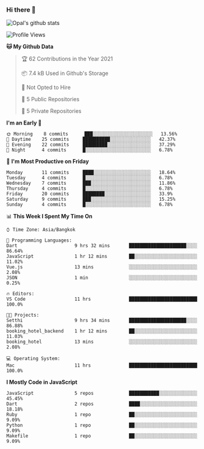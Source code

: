 ### Hi there 👋

![Opal's github stats](https://github-readme-stats.vercel.app/api?username=coolkidneversleep&count_private=true&show_icons=true&theme=radical)


<!--START_SECTION:waka-->
![Profile Views](http://img.shields.io/badge/Profile%20Views-1-blue)

**🐱 My Github Data** 

> 🏆 62 Contributions in the Year 2021
 > 
> 📦 7.4 kB Used in Github's Storage 
 > 
> 🚫 Not Opted to Hire
 > 
> 📜 5 Public Repositories 
 > 
> 🔑 5 Private Repositories  
 > 
**I'm an Early 🐤** 

```text
🌞 Morning    8 commits      ███░░░░░░░░░░░░░░░░░░░░░░   13.56% 
🌆 Daytime    25 commits     ██████████░░░░░░░░░░░░░░░   42.37% 
🌃 Evening    22 commits     █████████░░░░░░░░░░░░░░░░   37.29% 
🌙 Night      4 commits      █░░░░░░░░░░░░░░░░░░░░░░░░   6.78%

```
📅 **I'm Most Productive on Friday** 

```text
Monday       11 commits     ████░░░░░░░░░░░░░░░░░░░░░   18.64% 
Tuesday      4 commits      █░░░░░░░░░░░░░░░░░░░░░░░░   6.78% 
Wednesday    7 commits      ███░░░░░░░░░░░░░░░░░░░░░░   11.86% 
Thursday     4 commits      █░░░░░░░░░░░░░░░░░░░░░░░░   6.78% 
Friday       20 commits     ████████░░░░░░░░░░░░░░░░░   33.9% 
Saturday     9 commits      ███░░░░░░░░░░░░░░░░░░░░░░   15.25% 
Sunday       4 commits      █░░░░░░░░░░░░░░░░░░░░░░░░   6.78%

```


📊 **This Week I Spent My Time On** 

```text
⌚︎ Time Zone: Asia/Bangkok

💬 Programming Languages: 
Dart                     9 hrs 32 mins       █████████████████████░░░░   86.64% 
JavaScript               1 hr 12 mins        ██░░░░░░░░░░░░░░░░░░░░░░░   11.02% 
Vue.js                   13 mins             ░░░░░░░░░░░░░░░░░░░░░░░░░   2.08% 
JSON                     1 min               ░░░░░░░░░░░░░░░░░░░░░░░░░   0.25%

🔥 Editors: 
VS Code                  11 hrs              █████████████████████████   100.0%

🐱‍💻 Projects: 
Setthi                   9 hrs 34 mins       █████████████████████░░░░   86.88% 
booking_hotel_backend    1 hr 12 mins        ██░░░░░░░░░░░░░░░░░░░░░░░   11.03% 
booking_hotel            13 mins             ░░░░░░░░░░░░░░░░░░░░░░░░░   2.08%

💻 Operating System: 
Mac                      11 hrs              █████████████████████████   100.0%

```

**I Mostly Code in JavaScript** 

```text
JavaScript               5 repos             ███████████░░░░░░░░░░░░░░   45.45% 
Dart                     2 repos             ████░░░░░░░░░░░░░░░░░░░░░   18.18% 
Ruby                     1 repo              ██░░░░░░░░░░░░░░░░░░░░░░░   9.09% 
Python                   1 repo              ██░░░░░░░░░░░░░░░░░░░░░░░   9.09% 
Makefile                 1 repo              ██░░░░░░░░░░░░░░░░░░░░░░░   9.09%

```



<!--END_SECTION:waka-->
